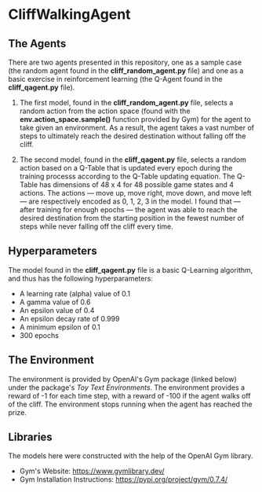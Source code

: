 # CliffWalkingAgent

## The Agents
There are two agents presented in this repository, one as a sample case (the random agent found in the **cliff_random_agent.py** file) and one as a basic exercise in reinforcement learning (the Q-Agent found in the **cliff_qagent.py** file).

1. The first model, found in the **cliff_random_agent.py** file, selects a random action from the action space (found with the **env.action_space.sample()** function provided by Gym) for the agent to take given an environment. As a result, the agent takes a vast number of steps to ultimately reach the desired destination without falling off the cliff.

2. The second model, found in the **cliff_qagent.py** file, selects a random action based on a Q-Table that is updated every epoch during the training processs according to the Q-Table updating equation. The Q-Table has dimensions of 48 x 4 for 48 possible game states and 4 actions. The actions — move up, move right, move down, and move left — are respectively encoded as 0, 1, 2, 3 in the model. I found that — after training for enough epochs — the agent was able to reach the desired destination from the starting position in the fewest number of steps while never falling off the cliff every time.

## Hyperparameters
The model found in the **cliff_qagent.py** file is a basic Q-Learning algorithm, and thus has the following hyperparameters:
- A learning rate (alpha) value of 0.1
- A gamma value of 0.6
- An epsilon value of 0.4
- An epsilon decay rate of 0.999
- A minimum epsilon of 0.1
- 300 epochs

## The Environment
The environment is provided by OpenAI's Gym package (linked below) under the package's *Toy Text Environments*. The environment provides a reward of -1 for each time step, with a reward of -100 if the agent walks off of the cliff. The environment stops running when the agent has reached the prize.

## Libraries
The models here were constructed with the help of the OpenAI Gym library.
- Gym's Website: https://www.gymlibrary.dev/
- Gym Installation Instructions: https://pypi.org/project/gym/0.7.4/

